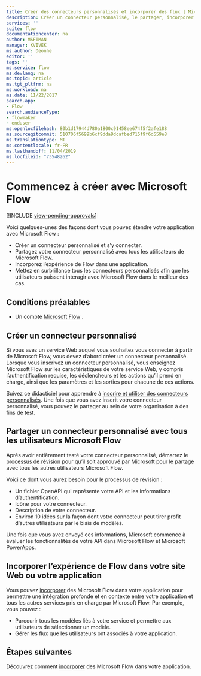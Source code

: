 ```yaml
---
title: Créer des connecteurs personnalisés et incorporer des flux | Microsoft Docs
description: Créer un connecteur personnalisé, le partager, incorporer un fluide et en faire plus.
services: ''
suite: flow
documentationcenter: na
author: MSFTMAN
manager: KVIVEK
ms.author: Deonhe
editor: ''
tags: ''
ms.service: flow
ms.devlang: na
ms.topic: article
ms.tgt_pltfrm: na
ms.workload: na
ms.date: 11/22/2017
search.app:
- Flow
search.audienceType:
- flowmaker
- enduser
ms.openlocfilehash: 80b1d17944d780a1800c91458ee674f5f2afe188
ms.sourcegitcommit: 510706f5699b6cf9dda9dcafbed715f9f6d559e8
ms.translationtype: MT
ms.contentlocale: fr-FR
ms.lasthandoff: 11/04/2019
ms.locfileid: "73548262"
---
```

# <a name="start-to-build-with-microsoft-flow"></a>Commencez à créer avec Microsoft Flow
[!INCLUDE [view-pending-approvals](includes/cc-rebrand.md)]

Voici quelques-unes des façons dont vous pouvez étendre votre application avec Microsoft Flow :

* Créer un connecteur personnalisé et s’y connecter.
* Partagez votre connecteur personnalisé avec tous les utilisateurs de Microsoft Flow.
* Incorporez l’expérience de Flow dans une application.
* Mettez en surbrillance tous les connecteurs personnalisés afin que les utilisateurs puissent interagir avec Microsoft Flow dans le meilleur des cas.

## <a name="prerequisites"></a>Conditions préalables

* Un compte [Microsoft Flow](https://flow.microsoft.com) .

## <a name="create-a-custom-connector"></a>Créer un connecteur personnalisé

Si vous avez un service Web auquel vous souhaitez vous connecter à partir de Microsoft Flow, vous devez d’abord créer un connecteur personnalisé. Lorsque vous inscrivez un connecteur personnalisé, vous enseignez Microsoft Flow sur les caractéristiques de votre service Web, y compris l’authentification requise, les déclencheurs et les actions qu’il prend en charge, ainsi que les paramètres et les sorties pour chacune de ces actions.

Suivez ce didacticiel pour apprendre à [inscrire et utiliser des connecteurs personnalisés](https://powerapps.microsoft.com/tutorials/register-custom-api/). Une fois que vous avez inscrit votre connecteur personnalisé, vous pouvez le partager au sein de votre organisation à des fins de test.

## <a name="share-a-custom-connector-with-all-microsoft-flow-users"></a>Partager un connecteur personnalisé avec tous les utilisateurs Microsoft Flow

Après avoir entièrement testé votre connecteur personnalisé, démarrez le [processus de révision](https://flow.microsoft.com/blog/calling-all-saas-apps-now-you-can-build-your-own-connector-for-flow-and-logic-apps/) pour qu’il soit approuvé par Microsoft pour le partage avec tous les autres utilisateurs Microsoft Flow.

Voici ce dont vous aurez besoin pour le processus de révision :

* Un fichier OpenAPI qui représente votre API et les informations d’authentification.
* Icône pour votre connecteur.
* Description de votre connecteur.
* Environ 10 idées sur la façon dont votre connecteur peut tirer profit d’autres utilisateurs par le biais de modèles.

Une fois que vous avez envoyé ces informations, Microsoft commence à évaluer les fonctionnalités de votre API dans Microsoft Flow et Microsoft PowerApps.

## <a name="embed-the-flow-experience-into-your-website-or-app"></a>Incorporer l’expérience de Flow dans votre site Web ou votre application

Vous pouvez [incorporer](developer/embed-flow-dev.md) des Microsoft Flow dans votre application pour permettre une intégration profonde et en contexte entre votre application et tous les autres services pris en charge par Microsoft Flow. Par exemple, vous pouvez :

* Parcourir tous les modèles liés à votre service et permettre aux utilisateurs de sélectionner un modèle.
* Gérer les flux que les utilisateurs ont associés à votre application.

## <a name="next-steps"></a>Étapes suivantes

Découvrez comment [incorporer](developer/embed-flow-dev.md) des Microsoft Flow dans votre application.
